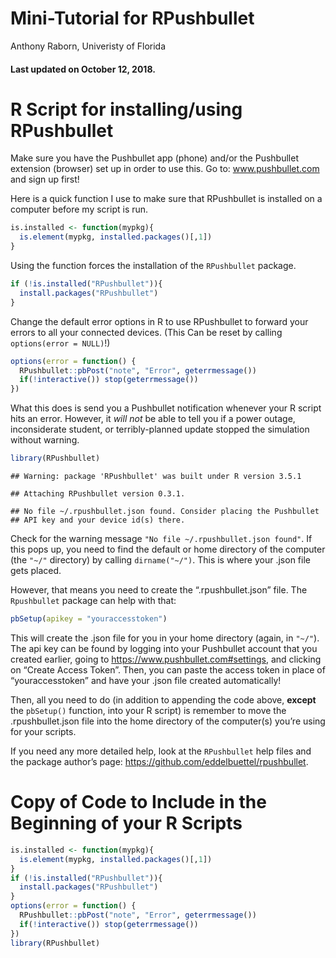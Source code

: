 Mini-Tutorial for RPushbullet
================
Anthony Raborn, Univeristy of Florida

#### Last updated on October 12, 2018.

# R Script for installing/using RPushbullet

Make sure you have the Pushbullet app (phone) and/or the Pushbullet
extension (browser) set up in order to use this. Go to:
www.pushbullet.com and sign up first\!

Here is a quick function I use to make sure that RPushbullet is
installed on a computer before my script is run.

``` r
is.installed <- function(mypkg){
  is.element(mypkg, installed.packages()[,1])
} 
```

Using the function forces the installation of the `RPushbullet` package.

``` r
if (!is.installed("RPushbullet")){
  install.packages("RPushbullet")
}
```

Change the default error options in R to use RPushbullet to forward your
errors to all your connected devices. (This Can be reset by calling
`options(error = NULL)`\!)

``` r
options(error = function() { 
  RPushbullet::pbPost("note", "Error", geterrmessage())
  if(!interactive()) stop(geterrmessage())
})
```

What this does is send you a Pushbullet notification whenever your R
script hits an error. However, it *will not* be able to tell you if a
power outage, inconsiderate student, or terribly-planned update stopped
the simulation without
    warning.

``` r
library(RPushbullet)
```

    ## Warning: package 'RPushbullet' was built under R version 3.5.1

    ## Attaching RPushbullet version 0.3.1.

    ## No file ~/.rpushbullet.json found. Consider placing the Pushbullet
    ## API key and your device id(s) there.

Check for the warning message `"No file ~/.rpushbullet.json found"`. If
this pops up, you need to find the default or home directory of the
computer (the `"~/"` directory) by calling `dirname("~/")`. This is
where your .json file gets placed.

However, that means you need to create the “.rpushbullet.json” file. The
`Rpushbullet` package can help with that:

``` r
pbSetup(apikey = "youraccesstoken")
```

This will create the .json file for you in your home directory (again,
in `"~/"`). The api key can be found by logging into your Pushbullet
account that you created earlier, going to
<https://www.pushbullet.com#settings>, and clicking on “Create Access
Token”. Then, you can paste the access token in place of
“youraccesstoken” and have your .json file created automatically\!

Then, all you need to do (in addition to appending the code above,
**except** the `pbSetup()` function, into your R script) is remember to
move the .rpushbullet.json file into the home directory of the
computer(s) you’re using for your scripts.

If you need any more detailed help, look at the `RPushbullet` help files
and the package author’s page:
<https://github.com/eddelbuettel/rpushbullet>.

# Copy of Code to Include in the Beginning of your R Scripts

``` r
is.installed <- function(mypkg){
  is.element(mypkg, installed.packages()[,1])
} 
if (!is.installed("RPushbullet")){
  install.packages("RPushbullet")
}
options(error = function() { 
  RPushbullet::pbPost("note", "Error", geterrmessage())
  if(!interactive()) stop(geterrmessage())
})
library(RPushbullet)
```
